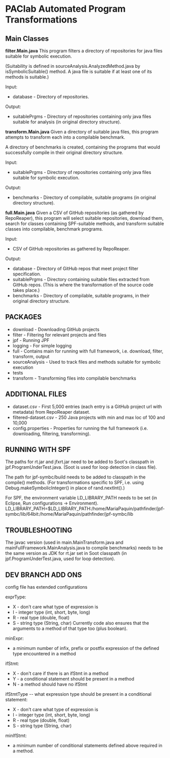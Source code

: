 # PAClab Automated Program Transformations

## Main Classes

**filter.Main.java** 
This program filters a directory of repositories for java files suitable for symbolic execution. 

(Suitability is defined in sourceAnalysis.AnalyzedMethod.java by isSymbolicSuitable() method. A java file 
is suitable if at least one of its methods is suitable.)

Input:
 * database - Directory of repositories. 
 
Output:
 * suitablePrgms - Directory of repositories containing only java files suitable for analysis (in original directory structure). 
 
**transform.Main.java** 
Given a directory of suitable java files, this program attempts to transform each into a compilable benchmark.
 
A directory of benchmarks is created, containing the programs that would successfully compile in their original directory structure. 

Input:
 * suitablePrgms - Directory of repositories containing only java files suitable for symbolic execution. 
 
Output:
 * benchmarks - Directory of compilable, suitable programs (in original directory structure). 

**full.Main.java**
Given a CSV of GitHub repositories (as gathered by RepoReaper), this program will select suitable repositories, download them, search for classes containing SPF-suitable methods, and transform suitable classes into compilable, benchmark programs.

Input:
* CSV of GitHub repositories as gathered by RepoReaper.

Output:
 * database - Directory of GitHub repos that meet project filter specification.
 * suitablePrgms - Directory containing suitable files extracted from GitHub repos. (This is where the transformation of the source code takes place.)
 * benchmarks - Directory of compilable, suitable programs, in their original directory structure. 

## PACKAGES

 * download - Downloading GitHub projects
 * filter - Filtering for relevant projects and files
 * jpf - Running JPF
 * logging - For simple logging
 * full - Contains main for running with full framework, i.e. download, filter, transform, output
 * sourceAnalysis - Used to track files and methods suitable for symbolic execution
 * tests
 * transform - Transforming files into compilable benchmarks
 
## ADDITIONAL FILES

 * dataset.csv - First 5,000 entries (each entry is a GitHub project url with metadata) from RepoReaper dataset.
 * filtered-dataset.csv - 250 Java projects with min and max loc of 100 and 10,000
 * config.properties - Properties for running the full framework (i.e. downloading, filtering, transforming). 

## RUNNING WITH SPF

The paths for rt.jar and jfxrt.jar need to be added to Soot's classpath in jpf.ProgramUnderTest.java. (Soot is used for loop detection in class file). 

The path for jpf-symbc/build needs to be added to classpath in the compile() methods. (For transformations specific to SPF, i.e. using Debug.makeSymbolicInteger() in place of rand.nextInt().)

For SPF, the environment variable LD_LIBRARY_PATH needs to be set (in Eclipse, Run configurations -> Environment).
LD_LIBRARY_PATH=$LD_LIBRARY_PATH:/home/MariaPaquin/pathfinder/jpf-symbc/lib/64bit:/home/MariaPaquin/pathfinder/jpf-symbc/lib

## TROUBLESHOOTING

The javac version (used in main.MainTransform.java and mainFullFramework.MainAnalysis.java to compile benchmarks) needs to be the same version as JDK for rt.jar set in Soot classpath (in jpf.ProgramUnderTest.java, used for loop detection). 

## DEV BRANCH ADD ONS
config file has extended configurations

exprType:
 * X - don't care what type of expression is
 * I - integer type (int, short, byte, long)
 * R - real type (double, float)
 * S - string type (String, char)
 Currently code also ensures that the arguments to a method of that type too (plus boolean).

minExpr:
 * a minimum number of infix, prefix or postfix expression of the defined type encountered in a method

ifStmt:
 * X - don't care if there is an ifStmt in a method
 * Y - a conditional statement should be present in a method
 * N - a method should have no ifStmt
 
 ifStmtType -- what expression type should be present in a conditional statement:
 * X - don't care what type of expression is
 * I - integer type (int, short, byte, long)
 * R - real type (double, float)
 * S - string type (String, char)
 
 minIfStmt:
  * a minimum number of conditional statements defined above required in a method.
